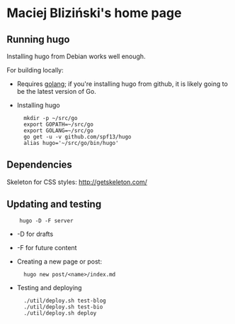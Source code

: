 Maciej Bliziński's home page
============================

Running hugo
------------

Installing hugo from Debian works well enough.

For building locally:

* Requires [golang](http://golang.org/); if you're installing hugo from github,
  it is likely going to be the latest version of Go.
* Installing hugo

        mkdir -p ~/src/go
        export GOPATH=~/src/go
        export GOLANG=~/src/go
        go get -u -v github.com/spf13/hugo
        alias hugo='~/src/go/bin/hugo'

Dependencies
------------

Skeleton for CSS styles: http://getskeleton.com/

Updating and testing
--------------------

        hugo -D -F server

  * -D for drafts
  * -F for future content

* Creating a new page or post:

        hugo new post/<name>/index.md

* Testing and deploying

        ./util/deploy.sh test-blog
        ./util/deploy.sh test-bio
        ./util/deploy.sh deploy
